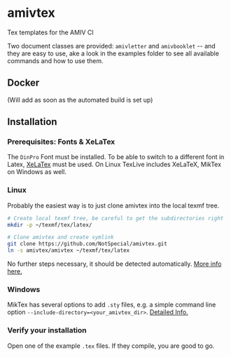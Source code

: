 # amivtex
Tex templates for the AMIV CI

Two document classes are provided: `amivletter` and `amivbooklet` -- and they
are easy to use, ake a look in the examples folder to see all available commands and how to use them.

## Docker

(Will add as soon as the automated build is set up)

## Installation

### Prerequisites: Fonts & XeLaTex

The `DinPro` Font must be installed. To be able to switch to a different font in Latex, 
[XeLaTex](https://de.wikipedia.org/wiki/XeTeX) must be used. On Linux TexLive includes XeLaTeX, MikTex on Windows as well.


### Linux

Probably the easiest way is to just clone amivtex into the local texmf tree.

```bash
# Create local texmf tree, be careful to get the subdirectories right
mkdir -p ~/texmf/tex/latex/

# Clone amivtex and create symlink
git clone https://github.com/NotSpecial/amivtex.git
ln -s amivtex/amivtex ~/texmf/tex/latex
```

No further steps necessary, it should be detected automatically.
[More info here.](https://wiki.archlinux.org/index.php/TeX_Live#Install_.sty_files)


### Windows

MikTex has several options to add `.sty` files,
e.g. a simple command line option `--include-directory=<your_amivtex_dir>`.
[Detailed Info.](http://docs.miktex.org/manual/localadditions.html)


### Verify your installation

Open one of the example `.tex` files. If they compile, you are good to go.
